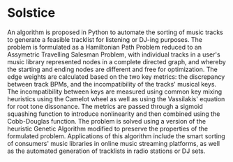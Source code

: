 # Solstice

An algorithm is proposed in Python to automate the sorting of music tracks to generate a feasible tracklist for listening or DJ-ing purposes.
The problem is formulated as a Hamiltonian Path Problem reduced to an Assymetric Travelling Salesman Problem,
with individual tracks in a user's music library represented nodes in a complete directed graph,
and whereby the starting and ending nodes are different and free for optimization.
The edge weights are calculated based on the two key metrics:
the discrepancy between track BPMs, and the incompatibility of the tracks' musical keys.
The incompatibility between keys are measured using common key mixing heuristics using the Camelot wheel
as well as using the Vassilakis' equation for root tone dissonance.
The metrics are passed through a sigmoid squashing function to introduce nonlinearity and then combined using the Cobb-Douglas function.
The problem is solved using a version of the heuristic Genetic Algorithm modified to preserve the properties of the formulated problem.
Applications of this algorithm include the smart sorting of consumers' music libraries in online music streaming platforms, as well as the automated generation of tracklists in radio stations or DJ sets.